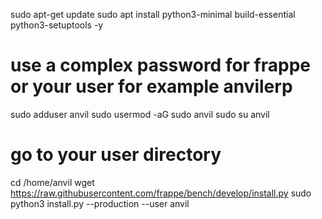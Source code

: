 sudo apt-get update
sudo apt install python3-minimal build-essential python3-setuptools -y
# use a complex password for frappe or your user for example anvilerp
sudo adduser anvil
sudo usermod -aG sudo anvil
sudo su anvil
# go to your user directory
cd /home/anvil 
wget https://raw.githubusercontent.com/frappe/bench/develop/install.py
sudo python3 install.py --production --user anvil


